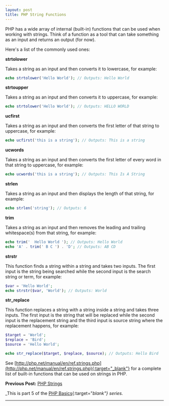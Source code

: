```yaml
---
layout: post
title: PHP String Functions
---
```


PHP has a wide array of internal (built-in) functions that can be used when working with strings. Think of a function as a tool that can take something as an input and returns an output (for now).

Here's a list of the commonly used ones:

**strtolower**

Takes a string as an input and then converts it to lowercase, for example:

```php
echo strtolower('Hello World'); // Outputs: Hello World
```

**strtoupper**

Takes a string as an input and then converts it to uppercase, for example:

```php
echo strtolower('Hello World'); // Outputs: HELLO WORLD
```

**ucfirst**

Takes a string as an input and then converts the first letter of that string to uppercase, for example: 

```php
echo ucfirst('this is a string'); // Outputs: This is a string
```

**ucwords**

Takes a string as an input and then converts the first letter of every word in that string to uppercase, for example:

```php
echo ucwords('this is a string'); // Outputs: This Is A String
```

**strlen**

Takes a string as an input and then displays the length of that string, for example:

```php
echo strlen('string'); // Outputs: 6
```

**trim**

Takes a string as an input and then removes the leading and trailing whitespace(s) from that string, for example:

```php
echo trim('  Hello World '); // Outputs: Hello World
echo 'A' . trim(' B C ') . 'D'; // Outputs: AB CD
```

**strstr**

This function finds a string within a string and takes two inputs. The first input is the string being searched while the second input is the search string or term, for example:

```php
$var = 'Hello World';
echo strstr($var, 'World'); // Outputs: World
```

**str_replace**

This function replaces a string with a string inside a string and takes three inputs. The first input is the string that will be replaced while the second input is the replacement string and the third input is source string where the replacement happens, for example:

```php
$target = 'World';
$replace = 'Bird';
$source = 'Hello World';

echo str_replace($target, $replace, $source); // Outputs: Hello Bird
```

See [http://php.net/manual/en/ref.strings.php](http://php.net/manual/en/ref.strings.php){:target="_blank"} for a complete list of built-in functions that can be used on strings in PHP. 

**Previous Post:** [PHP Strings](https://kennyalmendral.github.io/php-strings/)

_This is part 5 of the [PHP Basics](https://kennyalmendral.github.io/php-basics/){:target="_blank"} series._

---

